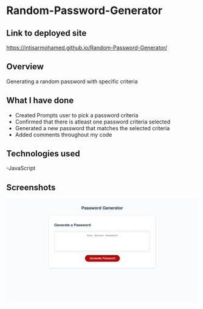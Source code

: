 # Random-Password-Generator

## Link to deployed site 
https://intisarmohamed.github.io/Random-Password-Generator/

## Overview
Generating a random password with specific criteria 

## What I have done
- Created Prompts user to pick a password criteria 
- Confirmed that there is atleast one password criteria selected 
- Generated a new password that matches the selected criteria 
- Added comments throughout my code 

## Technologies used
-JavaScript 

## Screenshots
![Alt text](Assets/CSS/screencapture-intisarmohamed-github-io-Random-Password-Generator-2022-03-03-13_41_02.png)
